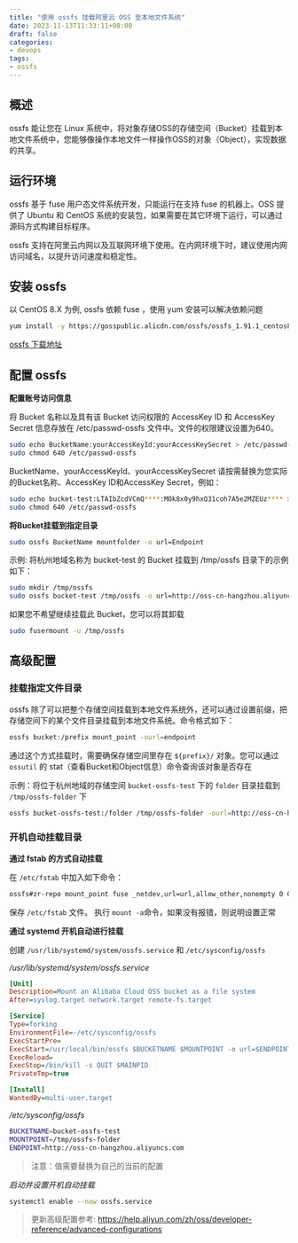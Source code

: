 ```yaml
---
title: "使用 ossfs 挂载阿里云 OSS 至本地文件系统"
date: 2023-11-13T11:33:11+08:00
draft: false
categories: 
- devops
tags:
- ossfs
---
```


## 概述

ossfs 能让您在 Linux 系统中，将对象存储OSS的存储空间（Bucket）挂载到本地文件系统中，您能够像操作本地文件一样操作OSS的对象（Object），实现数据的共享。

## 运行环境

ossfs 基于 fuse 用户态文件系统开发，只能运行在支持 fuse 的机器上。OSS 提供了 Ubuntu 和 CentOS 系统的安装包，如果需要在其它环境下运行，可以通过源码方式构建目标程序。

ossfs 支持在阿里云内网以及互联网环境下使用。在内网环境下时，建议使用内网访问域名，以提升访问速度和稳定性。

## 安装 ossfs

以 CentOS 8.X 为例, ossfs 依赖 fuse ，使用 yum 安装可以解决依赖问题

```bash
yum install -y https://gosspublic.alicdn.com/ossfs/ossfs_1.91.1_centos8.0_x86_64.rpm
```

[ossfs 下载地址](https://help.aliyun.com/zh/oss/developer-reference/ossfs-installation#section-8tz-qyn-88v)

## 配置 ossfs

**配置账号访问信息**

将 Bucket 名称以及具有该 Bucket 访问权限的 AccessKey ID 和 AccessKey Secret 信息存放在 /etc/passwd-ossfs 文件中。文件的权限建议设置为640。

```bash
sudo echo BucketName:yourAccessKeyId:yourAccessKeySecret > /etc/passwd-ossfs
sudo chmod 640 /etc/passwd-ossfs
```

BucketName、yourAccessKeyId、yourAccessKeySecret 请按需替换为您实际的Bucket名称、AccessKey ID和AccessKey Secret，例如：

```bash
sudo echo bucket-test:LTAIbZcdVCmQ****:MOk8x0y9hxQ31coh7A5e2MZEUz**** > /etc/passwd-ossfs
sudo chmod 640 /etc/passwd-ossfs
```

**将Bucket挂载到指定目录**

```bash
sudo ossfs BucketName mountfolder -o url=Endpoint
```

示例: 将杭州地域名称为 bucket-test 的 Bucket 挂载到 /tmp/ossfs 目录下的示例如下：

```bash
sudo mkdir /tmp/ossfs
sudo ossfs bucket-test /tmp/ossfs -o url=http://oss-cn-hangzhou.aliyuncs.com
```

如果您不希望继续挂载此 Bucket，您可以将其卸载

```bash
sudo fusermount -u /tmp/ossfs
```

## 高级配置

### 挂载指定文件目录

ossfs 除了可以把整个存储空间挂载到本地文件系统外，还可以通过设置前缀，把存储空间下的某个文件目录挂载到本地文件系统。命令格式如下：

```bash
ossfs bucket:/prefix mount_point -ourl=endpoint
```

通过这个方式挂载时，需要确保存储空间里存在 `${prefix}/` 对象。您可以通过 `ossutil` 的 stat（查看Bucket和Object信息）命令查询该对象是否存在

示例：将位于杭州地域的存储空间 `bucket-ossfs-test` 下的 `folder` 目录挂载到 `/tmp/ossfs-folder` 下

```bash
ossfs bucket-ossfs-test:/folder /tmp/ossfs-folder -ourl=http://oss-cn-hangzhou.aliyuncs.com
```

### 开机自动挂载目录

**通过 fstab 的方式自动挂载**

在 `/etc/fstab` 中加入如下命令：

```bash
ossfs#zr-repo mount_point fuse _netdev,url=url,allow_other,nonempty 0 0
```

保存 `/etc/fstab` 文件。 执行 `mount -a`命令，如果没有报错，则说明设置正常

**通过 systemd 开机自动进行挂载**

创建 `/usr/lib/systemd/system/ossfs.service` 和 `/etc/sysconfig/ossfs`

*/usr/lib/systemd/system/ossfs.service*

```ini
[Unit]
Description=Mount an Alibaba Cloud OSS bucket as a file system
After=syslog.target network.target remote-fs.target

[Service]
Type=forking
EnvironmentFile=-/etc/sysconfig/ossfs
ExecStartPre=
ExecStart=/usr/local/bin/ossfs $BUCKETNAME $MOUNTPOINT -o url=$ENDPOINT
ExecReload=
ExecStop=/bin/kill -s QUIT $MAINPID
PrivateTmp=true

[Install]
WantedBy=multi-user.target
```

*/etc/sysconfig/ossfs*

```bash
BUCKETNAME=bucket-ossfs-test
MOUNTPOINT=/tmp/ossfs-folder
ENDPOINT=http://oss-cn-hangzhou.aliyuncs.com
```

> 注意：值需要替换为自己的当前的配置

*启动并设置开机自动挂载*

```bash
systemctl enable --now ossfs.service
```

> 更新高级配置参考: https://help.aliyun.com/zh/oss/developer-reference/advanced-configurations